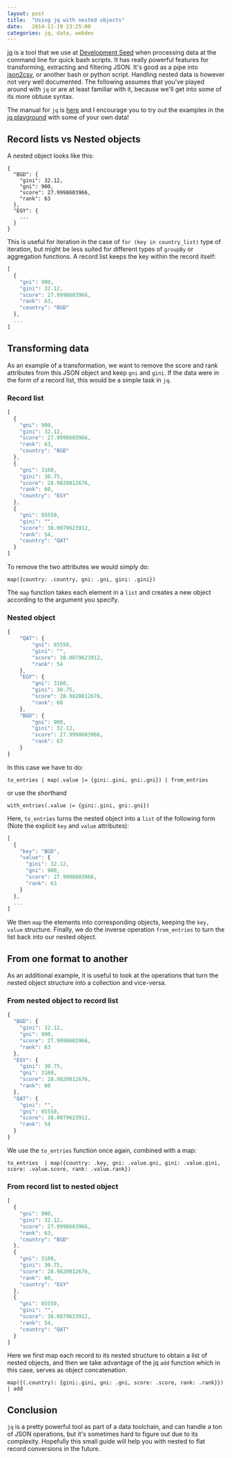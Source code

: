 ```yaml
---
layout: post
title:  "Using jq with nested objects"
date:   2014-11-19 13:25:00
categories: jq, data, webdev
---
```


[jq](https://stedolan.github.io/jq/) is a tool that we use at [Development Seed](http://developmentseed.org) when processing data at the command line for quick bash scripts. It has really powerful features for transforming, extracting and filtering JSON. It's good as a pipe into [json2csv](https://github.com/jehiah/json2csv), or another bash or python script. Handling nested data is however not very well documented. The following assumes that you've played around with `jq` or are at least familiar with it, because we'll get into some of its more obtuse syntax. 

The manual for `jq` is [here](http://stedolan.github.io/jq/manual/) and I encourage you to try out the examples in the [jq playground](https://jqplay.org/) with some of your own data!

## Record lists vs Nested objects

A nested object looks like this:

```
{
  "BGD": {
    "gini": 32.12,
    "gni": 900,
    "score": 27.9998603966,
    "rank": 63
  },
  "EGY": {
    ...
  }
}
```

This is useful for iteration in the case of `for (key in country_list)` type of iteration, but might be less suited for different types of `groupBy` or aggregation functions. A record list keeps the key within the record itself:

```javascript
[
  {
    "gni": 900,
    "gini": 32.12,
    "score": 27.9998603966,
    "rank": 63,
    "country": "BGD"
  },
  ...
]
```

## Transforming data

As an example of a transformation, we want to remove the score and rank attributes from this JSON object and keep `gni` and `gini`. If the data were in the form of a record list, this would be a simple task in `jq`.

### Record list

```javascript
[
  {
    "gni": 900,
    "gini": 32.12,
    "score": 27.9998603966,
    "rank": 63,
    "country": "BGD"
  },
  {
    "gni": 3160,
    "gini": 30.75,
    "score": 28.9820812676,
    "rank": 60,
    "country": "EGY"
  },
  {
    "gni": 85550,
    "gini": "",
    "score": 38.0079623912,
    "rank": 54,
    "country": "QAT"
  }
]
```

To remove the two attributes we would simply do: 

```
map({country: .country, gni: .gni, gini: .gini})
```

The `map` function takes each element in a `list` and creates a new object according to the argument you specify.

### Nested object 

```javascript
{
    "QAT": {
        "gni": 85550,
        "gini": "",
        "score": 38.0079623912,
        "rank": 54
    },
    "EGY": {
        "gni": 3160,
        "gini": 30.75,
        "score": 28.9820812676,
        "rank": 60
    },
    "BGD": {
        "gni": 900,
        "gini": 32.12,
        "score": 27.9998603966,
        "rank": 63
    }
}
```

In this case we have to do:

```
to_entries | map(.value |= {gini:.gini, gni:.gni}) | from_entries
```
or use the shorthand

```
with_entries(.value |= {gini:.gini, gni:.gni})
```

Here, `to_entries` turns the nested object into a `list` of the following form (Note the explicit `key` and `value` attributes):
```javascript
[
  {
    "key": "BGD",
    "value": {
      "gini": 32.12,
      "gni": 900,
      "score": 27.9998603966,
      "rank": 63
    }
  },
  ...
]
```

We then `map` the elements into corresponding objects, keeping the `key, value` structure. Finally, we do the inverse operation `from_entries` to turn the list back into our nested object. 

## From one format to another

As an additional example, it is useful to look at the operations that turn the nested object structure into a collection and vice-versa. 

### From nested object to record list

``` javascript
{
  "BGD": {
    "gini": 32.12,
    "gni": 900,
    "score": 27.9998603966,
    "rank": 63
  },
  "EGY": {
    "gini": 30.75,
    "gni": 3160,
    "score": 28.9820812676,
    "rank": 60
  },
  "QAT": {
    "gini": "",
    "gni": 85550,
    "score": 38.0079623912,
    "rank": 54
  }
}
```

We use the `to_entries` function once again, combined with a map: 

```
to_entries  | map({country: .key, gni: .value.gni, gini: .value.gini, score: .value.score, rank: .value.rank})
```

  
  
### From record list to nested object

```javascript
[
  {
    "gni": 900,
    "gini": 32.12,
    "score": 27.9998603966,
    "rank": 63,
    "country": "BGD"
  },
  {
    "gni": 3160,
    "gini": 30.75,
    "score": 28.9820812676,
    "rank": 60,
    "country": "EGY"
  },
  {
    "gni": 85550,
    "gini": "",
    "score": 38.0079623912,
    "rank": 54,
    "country": "QAT"
  }
]
```

Here we first map each record to its nested structure to obtain a list of nested objects, and then we take advantage of the jq `add` function which in this case, serves as object concatenation. 

```
map({(.country): {gini:.gini, gni: .gni, score: .score, rank: .rank}}) | add
```

## Conclusion
`jq` is a pretty powerful tool as part of a data toolchain, and can handle a ton of JSON operations, but it's sometimes hard to figure out due to its complexity. Hopefully this small guide will help you with nested to flat record conversions in the future.

